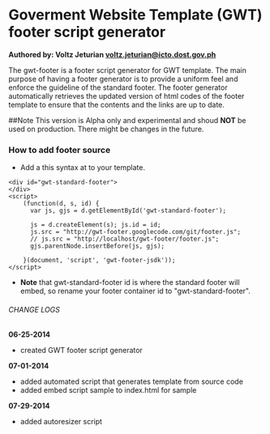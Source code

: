 # Goverment Website Template (GWT) footer script generator
**Authored by: Voltz Jeturian voltz.jeturian@icto.dost.gov.ph**

The gwt-footer is a footer script generator for GWT template. The main purpose of having a footer generator is to provide a uniform feel and enforce the guideline of the standard footer. The footer generator automatically retrieves the updated version of html codes of the footer template to ensure that the contents and the links are up to date.

##Note
This version is Alpha only and experimental and shoud **NOT** be used on production. There might be changes in the future.

### How to add footer source
- Add a this syntax at to your template.

```
<div id="gwt-standard-footer">
</div>
<script>
    (function(d, s, id) {
      var js, gjs = d.getElementById('gwt-standard-footer');

      js = d.createElement(s); js.id = id;
      js.src = "http://gwt-footer.googlecode.com/git/footer.js";
      // js.src = "http://localhost/gwt-footer/footer.js";
      gjs.parentNode.insertBefore(js, gjs);

    }(document, 'script', 'gwt-footer-jsdk'));
</script>
```
- **Note** that gwt-standard-footer id is where the standard footer will embed, so rename your footer container id to "gwt-standard-footer".

###### CHANGE LOGS
**06-25-2014**
- created GWT footer script generator

**07-01-2014**
- added automated script that generates template from source code
- added embed script sample to index.html for sample

**07-29-2014**
- added autoresizer script
